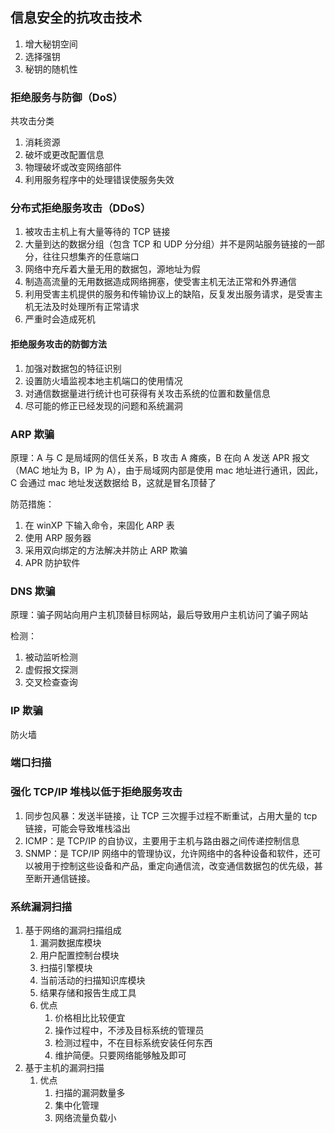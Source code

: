 ## 信息安全的抗攻击技术

1. 增大秘钥空间
2. 选择强钥
3. 秘钥的随机性

### 拒绝服务与防御（DoS）

共攻击分类

1. 消耗资源
2. 破坏或更改配置信息
3. 物理破坏或改变网络部件
4. 利用服务程序中的处理错误使服务失效

### 分布式拒绝服务攻击（DDoS）

1. 被攻击主机上有大量等待的 TCP 链接
2. 大量到达的数据分组（包含 TCP 和 UDP 分分组）并不是网站服务链接的一部分，往往只想集齐的任意端口
3. 网络中充斥着大量无用的数据包，源地址为假
4. 制造高流量的无用数据造成网络拥塞，使受害主机无法正常和外界通信
5. 利用受害主机提供的服务和传输协议上的缺陷，反复发出服务请求，是受害主机无法及时处理所有正常请求
6. 严重时会造成死机

#### 拒绝服务攻击的防御方法

1. 加强对数据包的特征识别
2. 设置防火墙监视本地主机端口的使用情况
3. 对通信数据量进行统计也可获得有关攻击系统的位置和数量信息
4. 尽可能的修正已经发现的问题和系统漏洞

### ARP 欺骗

原理：A 与 C 是局域网的信任关系，B 攻击 A 瘫痪，B 在向 A 发送 APR 报文（MAC 地址为 B，IP 为 A），由于局域网内部是使用 mac 地址进行通讯，因此，C 会通过 mac 地址发送数据给 B，这就是冒名顶替了

防范措施：

1. 在 winXP 下输入命令，来固化 ARP 表
2. 使用 ARP 服务器
3. 采用双向绑定的方法解决并防止 ARP 欺骗
4. APR 防护软件

### DNS 欺骗

原理：骗子网站向用户主机顶替目标网站，最后导致用户主机访问了骗子网站

检测：

1. 被动监听检测
2. 虚假报文探测
3. 交叉检查查询

### IP 欺骗

防火墙

### 端口扫描

### 强化 TCP/IP 堆栈以低于拒绝服务攻击

1. 同步包风暴：发送半链接，让 TCP 三次握手过程不断重试，占用大量的 tcp 链接，可能会导致堆栈溢出
2. ICMP：是 TCP/IP 的自协议，主要用于主机与路由器之间传递控制信息
3. SNMP：是 TCP/IP 网络中的管理协议，允许网络中的各种设备和软件，还可以被用于控制这些设备和产品，重定向通信流，改变通信数据包的优先级，甚至断开通信链接。

### 系统漏洞扫描

1. 基于网络的漏洞扫描组成
   1. 漏洞数据库模块
   2. 用户配置控制台模块
   3. 扫描引擎模块
   4. 当前活动的扫描知识库模块
   5. 结果存储和报告生成工具
   6. 优点
      1. 价格相比比较便宜
      2. 操作过程中，不涉及目标系统的管理员
      3. 检测过程中，不在目标系统安装任何东西
      4. 维护简便。只要网络能够触及即可
2. 基于主机的漏洞扫描
   1. 优点
      1. 扫描的漏洞数量多
      2. 集中化管理
      3. 网络流量负载小
